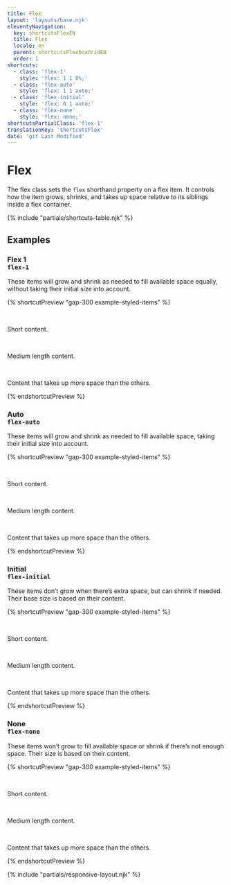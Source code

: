```yaml
---
title: Flex
layout: 'layouts/base.njk'
eleventyNavigation:
  key: shortcutsFlexEN
  title: Flex
  locale: en
  parent: shortcutsFlexboxGridEN
  order: 1
shortcuts:
  - class: 'flex-1'
    style: 'flex: 1 1 0%;'
  - class: 'flex-auto'
    style: 'flex: 1 1 auto;'
  - class: 'flex-initial'
    style: 'flex: 0 1 auto;'
  - class: 'flex-none'
    style: 'flex: none;'
shortcutsPartialClass: 'flex-1'
translationKey: 'shortcutsFlex'
date: 'git Last Modified'
---
```


# Flex

The flex class sets the `flex` shorthand property on a flex item. It controls how the item grows, shrinks, and takes up space relative to its siblings inside a flex container.

{% include "partials/shortcuts-table.njk" %}

## Examples

### Flex 1<br/>`flex-1`

These items will grow and shrink as needed to fill available space equally, without taking their initial size into account.

{% shortcutPreview "gap-300 example-styled-items" %}

<div class="d-flex">
  <p class="flex-1">Short content.</p>
  <p class="flex-1">Medium length content.</p>
  <p class="flex-1">Content that takes up more space than the others.</p>
</div>
{% endshortcutPreview %}

### Auto<br/>`flex-auto`

These items will grow and shrink as needed to fill available space, taking their initial size into account.

{% shortcutPreview "gap-300 example-styled-items" %}

<div class="d-flex">
  <p class="flex-auto">Short content.</p>
  <p class="flex-auto">Medium length content.</p>
  <p class="flex-auto">Content that takes up more space than the others.</p>
</div>
{% endshortcutPreview %}

### Initial<br/>`flex-initial`

These items don’t grow when there’s extra space, but can shrink if needed. Their base size is based on their content.

{% shortcutPreview "gap-300 example-styled-items" %}

<div class="d-flex">
  <p class="flex-initial">Short content.</p>
  <p class="flex-initial">Medium length content.</p>
  <p class="flex-initial">Content that takes up more space than the others.</p>
</div>
{% endshortcutPreview %}

### None<br/>`flex-none`

These items won’t grow to fill available space or shrink if there’s not enough space. Their size is based on their content.

{% shortcutPreview "gap-300 example-styled-items" %}

<div class="d-flex">
  <p class="flex-none">Short content.</p>
  <p class="flex-none">Medium length content.</p>
  <p class="flex-none">Content that takes up more space than the others.</p>
</div>
{% endshortcutPreview %}

{% include "partials/responsive-layout.njk" %}
